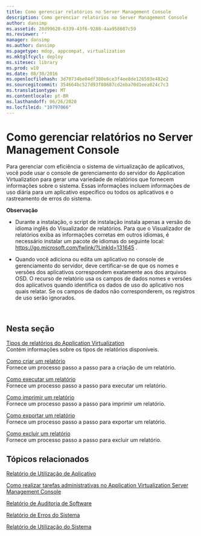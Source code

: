 ```yaml
---
title: Como gerenciar relatórios no Server Management Console
description: Como gerenciar relatórios no Server Management Console
author: dansimp
ms.assetid: 28d99620-6339-43f6-9288-4aa958607c59
ms.reviewer: ''
manager: dansimp
ms.author: dansimp
ms.pagetype: mdop, appcompat, virtualization
ms.mktglfcycl: deploy
ms.sitesec: library
ms.prod: w10
ms.date: 08/30/2016
ms.openlocfilehash: 3d70734be04df380e6ce3f4ee8de126503e482e2
ms.sourcegitcommit: 354664bc527d93f80687cd2eba70d1eea024c7c3
ms.translationtype: MT
ms.contentlocale: pt-BR
ms.lasthandoff: 06/26/2020
ms.locfileid: "10797066"
---
```

# Como gerenciar relatórios no Server Management Console


Para gerenciar com eficiência o sistema de virtualização de aplicativos, você pode usar o console de gerenciamento do servidor do Application Virtualization para gerar uma variedade de relatórios que fornecem informações sobre o sistema. Essas informações incluem informações de uso diária para um aplicativo específico ou todos os aplicativos e o rastreamento de erros do sistema.

**Observação**  
-   Durante a instalação, o script de instalação instala apenas a versão do idioma inglês do Visualizador de relatórios. Para que o Visualizador de relatórios exiba as informações corretas em outros idiomas, é necessário instalar um pacote de idiomas do seguinte local: <https://go.microsoft.com/fwlink/?LinkId=131645> .

-   Quando você adiciona ou edita um aplicativo no console de gerenciamento do servidor, deve certificar-se de que os nomes e versões dos aplicativos correspondem exatamente aos dos arquivos OSD. O recurso de relatório usa os campos de dados nomes e versões dos aplicativos quando identifica os dados de uso do aplicativo nos quais relatar. Se os campos de dados não corresponderem, os registros de uso serão ignorados.

 

## Nesta seção


<a href="" id="application-virtualization-report-types"></a>[Tipos de relatórios do Application Virtualization](application-virtualization-report-types.md)  
Contém informações sobre os tipos de relatórios disponíveis.

<a href="" id="how-to-create-a-report"></a>[Como criar um relatório](how-to-create-a-reportserver.md)  
Fornece um processo passo a passo para a criação de um relatório.

<a href="" id="how-to-run-a-report"></a>[Como executar um relatório](how-to-run-a-reportserver.md)  
Fornece um processo passo a passo para executar um relatório.

<a href="" id="how-to-print-a-report"></a>[Como imprimir um relatório](how-to-print-a-reportserver.md)  
Fornece um processo passo a passo para imprimir um relatório.

<a href="" id="how-to-export-a-report"></a>[Como exportar um relatório](how-to-export-a-reportserver.md)  
Fornece um processo passo a passo para exportar um relatório.

<a href="" id="how-to-delete-a-report"></a>[Como excluir um relatório](how-to-delete-a-reportserver.md)  
Fornece um processo passo a passo para excluir um relatório.

## Tópicos relacionados


[Relatório de Utilização de Aplicativo](application-utilization-reportserver.md)

[Como realizar tarefas administrativas no Application Virtualization Server Management Console](how-to-perform-administrative-tasks-in-the-application-virtualization-server-management-console.md)

[Relatório de Auditoria de Software](software-audit-reportserver.md)

[Relatório de Erros do Sistema](system-error-reportserver.md)

[Relatório de Utilização do Sistema](system-utilization-reportserver.md)

 

 





